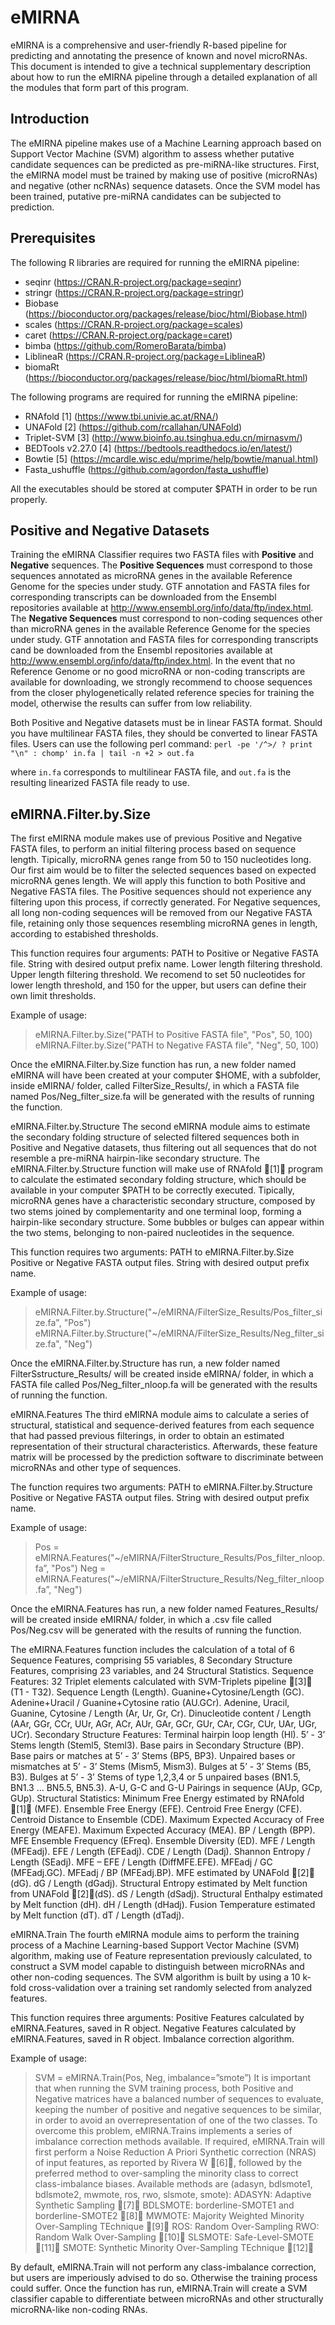 # eMIRNA

eMIRNA is a comprehensive and user-friendly R-based pipeline for predicting and annotating the presence of known and novel microRNAs. This document is intended to give a technical supplementary description about how to run the eMIRNA pipeline through a detailed explanation of all the modules that form part of this program.

## Introduction

The eMIRNA pipeline makes use of a Machine Learning approach based on Support Vector Machine (SVM) algorithm to assess whether putative candidate sequences can be predicted as pre-miRNA-like structures. First, the eMIRNA model must be trained by making use of positive (microRNAs) and negative (other ncRNAs) sequence datasets. Once the SVM model has been trained, putative pre-miRNA candidates can be subjected to prediction.

## Prerequisites

The following R libraries are required for running the eMIRNA pipeline:
+ seqinr (https://CRAN.R-project.org/package=seqinr)
+ stringr (https://CRAN.R-project.org/package=stringr)
+ Biobase (https://bioconductor.org/packages/release/bioc/html/Biobase.html)
+ scales (https://CRAN.R-project.org/package=scales)
+ caret (https://CRAN.R-project.org/package=caret)
+ bimba (https://github.com/RomeroBarata/bimba)
+ LiblineaR (https://CRAN.R-project.org/package=LiblineaR)
+ biomaRt (https://bioconductor.org/packages/release/bioc/html/biomaRt.html)

The following programs are required for running the eMIRNA pipeline:
+ RNAfold [1] (https://www.tbi.univie.ac.at/RNA/)
+ UNAFold [2] (https://github.com/rcallahan/UNAFold)
+ Triplet-SVM [3] (http://www.bioinfo.au.tsinghua.edu.cn/mirnasvm/)
+ BEDTools v2.27.0 [4] (https://bedtools.readthedocs.io/en/latest/)
+ Bowtie [5] (https://mcardle.wisc.edu/mprime/help/bowtie/manual.html)
+ Fasta_ushuffle (https://github.com/agordon/fasta_ushuffle)


All the executables should be stored at computer $PATH in order to be run properly.

## Positive and Negative Datasets

Training the eMIRNA Classifier requires two FASTA files with **Positive** and **Negative** sequences.
The **Positive Sequences** must correspond to those sequences annotated as microRNA genes in the available Reference Genome for the species under study. GTF annotation and FASTA files for corresponding transcripts can be downloaded from the Ensembl repositories available at http://www.ensembl.org/info/data/ftp/index.html.
The **Negative Sequences** must correspond to non-coding sequences other than microRNA genes in the available Reference Genome for the species under study. GTF annotation and FASTA files for corresponding transcripts cand be downloaded from the Ensembl repositories available at http://www.ensembl.org/info/data/ftp/index.html.
In the event that no Reference Genome or no good microRNA or non-coding transcripts are available for downloading, we strongly recommend to choose sequences from the closer phylogenetically related reference species for training the model, otherwise the results can suffer from low reliability.

Both Positive and Negative datasets must be in linear FASTA format. Should you have multilinear FASTA files, they should be converted to linear FASTA files. Users can use the following perl command:
`perl -pe '/^>/ ? print "\n" : chomp' in.fa | tail -n +2 > out.fa`

where `in.fa` corresponds to multilinear FASTA file, and `out.fa` is the resulting linearized FASTA file ready to use.


## eMIRNA.Filter.by.Size

The first eMIRNA module makes use of previous Positive and Negative FASTA files, to perform an initial filtering process based on sequence length. Tipically, microRNA genes range from 50 to 150 nucleotides long. Our first aim would be to filter the selected sequences based on expected microRNA genes length. We will apply this function to both Positive and Negative FASTA files. The Positive sequences should not experience any filtering upon this process, if correctly generated. For Negative sequences, all long non-coding sequences will be removed from our Negative FASTA file, retaining only those sequences resembling microRNA genes in length, according to estabished thresholds.

This function requires four arguments:
PATH to Positive or Negative FASTA file.
String with desired output prefix name.
Lower length filtering threshold.
Upper length filtering threshold.
We recomend to set 50 nucleotides for lower length threshold, and 150 for the upper, but users can define their own limit thresholds.

Example of usage:
> eMIRNA.Filter.by.Size("PATH to Positive FASTA file", "Pos", 50, 100)
> eMIRNA.Filter.by.Size("PATH to Negative FASTA file", "Neg", 50, 100)

Once the eMIRNA.Filter.by.Size function has run, a new folder named eMIRNA will have been created at your computer $HOME, with a subfolder, inside eMIRNA/ folder, called FilterSize_Results/, in which a FASTA file named Pos/Neg_filter_size.fa will be generated with the results of running the function.


eMIRNA.Filter.by.Structure
The second eMIRNA module aims to estimate the secondary folding structure of selected filtered sequences both in Positive and Negative datasets, thus filtering out all sequences that do not resemble a pre-miRNA hairpin-like secondary structure. The eMIRNA.Filter.by.Structure function will make use of RNAfold [1] program to calculate the estimated secondary folding structure, which should be available in your computer $PATH to be correctly executed. Tipically, microRNA genes have a characteristic secondary structure, composed by two stems joined by complementarity and one terminal loop, forming a hairpin-like secondary structure. Some bubbles or bulges can appear within the two stems, belonging to non-paired nucleotides in the sequence.

This function requires two arguments:
PATH to eMIRNA.Filter.by.Size Positive or Negative FASTA output files.
String with desired output prefix name.

Example of usage:
> eMIRNA.Filter.by.Structure("~/eMIRNA/FilterSize_Results/Pos_filter_size.fa", "Pos")
> eMIRNA.Filter.by.Structure("~/eMIRNA/FilterSize_Results/Neg_filter_size.fa", "Neg")

Once the eMIRNA.Filter.by.Structure has run, a new folder named FilterSstructure_Results/ will be created inside eMIRNA/ folder, in which a FASTA file called Pos/Neg_filter_nloop.fa will be generated with the results of running the function.


eMIRNA.Features
The third eMIRNA module aims to calculate a series of structural, statistical and sequence-derived features from each sequence that had passed previous filterings, in order to obtain an estimated representation of their structural characteristics. Afterwards, these feature matrix will be processed by the prediction software to discriminate between microRNAs and other type of sequences.

The function requires two arguments:
PATH to eMIRNA.Filter.by.Structure Positive or Negative FASTA output files.
String with desired output prefix name.

Example of usage:
> Pos = eMIRNA.Features("~/eMIRNA/FilterStructure_Results/Pos_filter_nloop.fa”, "Pos")
> Neg = eMIRNA.Features("~/eMIRNA/FilterStructure_Results/Neg_filter_nloop.fa”, "Neg")

Once the eMIRNA.Features has run, a new folder named Features_Results/ will be created inside eMIRNA/ folder, in which a .csv file called Pos/Neg.csv will be generated with the results of running the function.

The eMIRNA.Features function includes the calculation of a total of 6 Sequence Features, comprising 55 variables, 8 Secondary Structure Features, comprising 23 variables, and 24 Structural Statistics. 
Sequence Features:
32 Triplet elements calculated with SVM-Triplets pipeline [3] (T1 - T32).
Sequence Length (Length).
Guanine+Cytosine/Length (GC).
Adenine+Uracil / Guanine+Cytosine ratio (AU.GCr).
Adenine, Uracil, Guanine, Cytosine / Length (Ar, Ur, Gr, Cr).
Dinucleotide content / Length (AAr, GGr, CCr, UUr, AGr, ACr, AUr, GAr, GCr, GUr, CAr, CGr, CUr, UAr, UGr, UCr).
Secondary Structure Features:
Terminal hairpin loop length (Hl).
5’ - 3’ Stems length (Steml5, Steml3).
Base pairs in Secondary Structure (BP).
Base pairs or matches at 5’ - 3’ Stems (BP5, BP3).
Unpaired bases or mismatches at 5’ - 3’ Stems (Mism5, Mism3).
Bulges at 5’ - 3’ Stems (B5, B3).
Bulges at 5’ - 3’ Stems of type 1,2,3,4 or 5 unpaired bases (BN1.5, BN1.3 … BN5.5, BN5.3).
A-U, G-C and G-U Pairings in sequence (AUp, GCp, GUp).
Structural Statistics:
Minimum Free Energy estimated by RNAfold [1] (MFE).
Ensemble Free Energy (EFE).
Centroid Free Energy (CFE).
Centroid Distance to Ensemble (CDE).
Maximum Expected Accuracy of Free Energy (MEAFE).
Maximum Expected Accuracy (MEA).
BP / Length (BPP).
MFE Ensemble Frequency (EFreq).
Ensemble Diversity (ED).
MFE / Length (MFEadj).
EFE / Length (EFEadj).
CDE / Length (Dadj).
Shannon Entropy / Length (SEadj).
MFE – EFE / Length (DiffMFE.EFE).
MFEadj / GC (MFEadj.GC).
MFEadj / BP (MFEadj.BP).
MFE estimated by UNAFold [2] (dG).
dG / Length (dGadj).
Structural Entropy estimated by Melt function from UNAFold [2](dS).
dS / Length (dSadj).
Structural Enthalpy estimated by Melt function (dH).
dH / Length (dHadj).
Fusion Temperature estimated by Melt function (dT).
dT / Length (dTadj).


eMIRNA.Train
The fourth eMIRNA module aims to perform the training process of a Machine Learning-based Support Vector Machine (SVM) algorithm, making use of Feature representation previously calculated, to construct a SVM model capable to distinguish between microRNAs and other non-coding sequences. The SVM algorithm is built by using a 10 k-fold cross-validation over a training set randomly selected from analyzed features.

This function requires three arguments:
Positive Features calculated by eMIRNA.Features, saved in R object.
Negative Features calculated by eMIRNA.Features, saved in R object.
Imbalance correction algorithm.


Example of usage:
> SVM = eMIRNA.Train(Pos, Neg, imbalance=”smote”)
It is important that when running the SVM training process, both Positive and Negative matrices have a balanced number of sequences to evaluate, keeping the number of positive and negative sequences to be similar, in order to avoid an overrepresentation of one of the two classes. To overcome this problem, eMIRNA.Trains implements a series of imbalance correction methods available. If required, eMIRNA.Train will first perform a Noise Reduction A Priori Synthetic correction (NRAS) of input features, as reported by Rivera W [6], followed by the preferred method to over-sampling the minority class to correct class-imbalance biases. Available methods are (adasyn, bdlsmote1, bdlsmote2, mwmote, ros, rwo, slsmote, smote):
ADASYN: Adaptive Synthetic Sampling [7]
BDLSMOTE: borderline-SMOTE1 and borderline-SMOTE2 [8]
MWMOTE: Majority Weighted Minority Over-Sampling TEchnique [9]
ROS: Random Over-Sampling
RWO: Random Walk Over-Sampling [10]
SLSMOTE: Safe-Level-SMOTE [11]
SMOTE: Synthetic Minority Over-Sampling TEchnique [12]

By default, eMIRNA.Train will not perform any class-imbalance correction, but users are imperiously advised to do so. Otherwise the training process could suffer.
Once the function has run, eMIRNA.Train will create a SVM classifier capable to differentiate between microRNAs and other structurally microRNA-like non-coding RNAs. 
